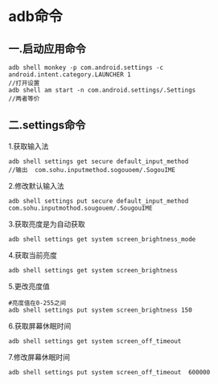 # adb命令

##  一.启动应用命令

```shell
adb shell monkey -p com.android.settings -c android.intent.category.LAUNCHER 1
//打开设置
adb shell am start -n com.android.settings/.Settings
//两者等价
```

## 二.settings命令

1.获取输入法

```shell
adb shell settings get secure default_input_method
//输出  com.sohu.inputmethod.sogouoem/.SogouIME  
```

2.修改默认输入法

```shell
adb shell settings put secure default_input_method    com.sohu.inputmothod.sougouem/.SougouIME
```

3.获取亮度是为自动获取

```shell
adb shell settings get system screen_brightness_mode
```

4.获取当前亮度

```shell
adb shell settings get system screen_brightness
```

5.更改亮度值

```shell
#亮度值在0-255之间
adb shell settings put system screen_brightness 150
```

6.获取屏幕休眠时间

```shell
adb shell settings get system screen_off_timeout
```

7.修改屏幕休眠时间

```shell
adb shell settings put system screen_off_timeout  600000
```